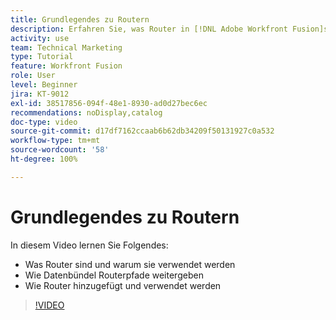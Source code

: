 ```yaml
---
title: Grundlegendes zu Routern
description: Erfahren Sie, was Router in [!DNL Adobe Workfront Fusion]sind und warum sie verwendet werden, wie Datenbündel Routerpfade weitergeben und wie Router hinzugefügt und verwendet werden.
activity: use
team: Technical Marketing
type: Tutorial
feature: Workfront Fusion
role: User
level: Beginner
jira: KT-9012
exl-id: 38517856-094f-48e1-8930-ad0d27bec6ec
recommendations: noDisplay,catalog
doc-type: video
source-git-commit: d17df7162ccaab6b62db34209f50131927c0a532
workflow-type: tm+mt
source-wordcount: '58'
ht-degree: 100%

---
```


# Grundlegendes zu Routern

In diesem Video lernen Sie Folgendes:

* Was Router sind und warum sie verwendet werden
* Wie Datenbündel Routerpfade weitergeben
* Wie Router hinzugefügt und verwendet werden

>[!VIDEO](https://video.tv.adobe.com/v/335271/?quality=12&learn=on&enablevpops)
